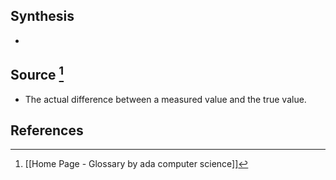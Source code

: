 ## Synthesis
- 
## Source [^1]
- The actual difference between a measured value and the true value.
## References

[^1]: [[Home Page - Glossary by ada computer science]]